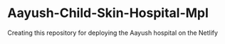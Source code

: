 # Aayush-Child-Skin-Hospital-Mpl
Creating this repository for deploying the Aayush hospital on the Netlify
